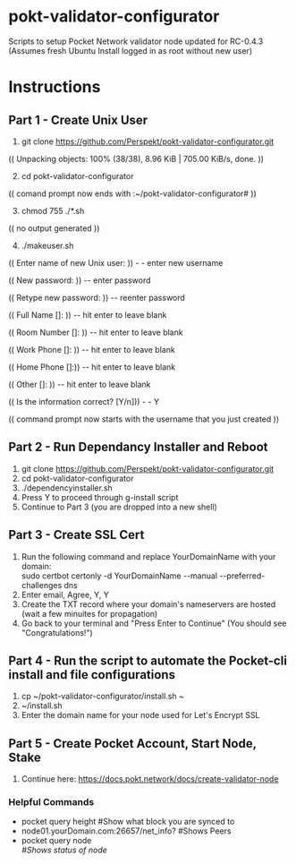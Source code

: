 # pokt-validator-configurator
Scripts to setup Pocket Network validator node updated for RC-0.4.3  
(Assumes fresh Ubuntu Install logged in as root without new user)

# Instructions
## Part 1 - Create Unix User
1. git clone https://github.com/Perspekt/pokt-validator-configurator.git

(( Unpacking objects: 100% (38/38), 8.96 KiB | 705.00 KiB/s, done. ))

2. cd pokt-validator-configurator

(( comand prompt now ends with :~/pokt-validator-configurator#  ))

3. chmod 755 ./*.sh

(( no output generated ))

4. ./makeuser.sh

(( Enter name of new Unix user: )) - - enter new username

(( New password: )) -- enter password

(( Retype new password: )) -- reenter password

(( Full Name []: )) -- hit enter to leave blank

(( Room Number []: )) -- hit enter to leave blank

(( Work Phone []: )) -- hit enter to leave blank

(( Home Phone []:)) -- hit enter to leave blank

(( Other []: )) -- hit enter to leave blank

(( Is the information correct? [Y/n]))  - - Y

(( command prompt now starts with the username that you just created ))


## Part 2 - Run Dependancy Installer and Reboot
1. git clone https://github.com/Perspekt/pokt-validator-configurator.git
2. cd pokt-validator-configurator
3. ./dependencyinstaller.sh
4. Press Y to proceed through g-install script
5. Continue to Part 3 (you are dropped into a new shell)

## Part 3 - Create SSL Cert
1. Run the following command and replace YourDomainName with your domain:  
sudo certbot certonly -d  YourDomainName --manual --preferred-challenges dns 
2. Enter email, Agree, Y, Y
3. Create the TXT record where your domain's nameservers are hosted (wait a few minuites for propagation)
4. Go back to your terminal and "Press Enter to Continue" (You should see "Congratulations!")

## Part 4 - Run the script to automate the Pocket-cli install and file configurations
1. cp ~/pokt-validator-configurator/install.sh ~
2. ~/install.sh
3. Enter the domain name for your node used for Let's Encrypt SSL

## Part 5 - Create Pocket Account, Start Node, Stake
1. Continue here: https://docs.pokt.network/docs/create-validator-node

### Helpful Commands
- pocket query height           #Show what block you are synced to
- node01.yourDomain.com:26657/net_info?         #Shows Peers
- pocket query node <address>   #Shows status of node
